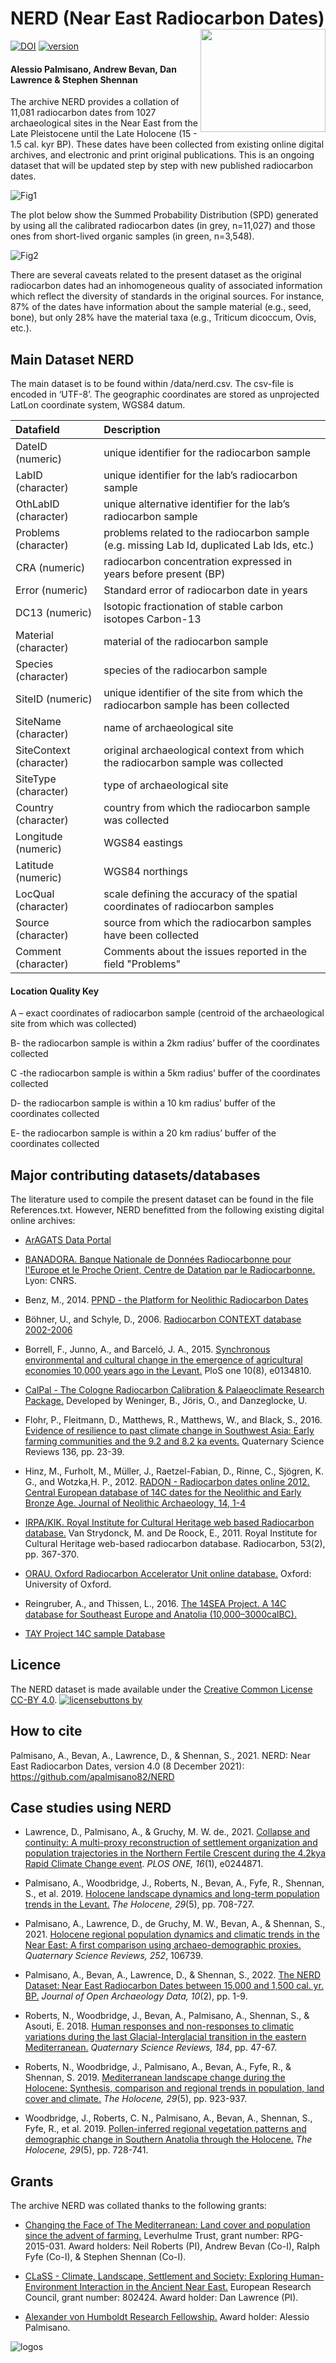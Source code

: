 
# NERD (Near East Radiocarbon Dates) <img src="https://user-images.githubusercontent.com/13691742/145416183-a20e9c2e-e834-49b5-a694-504bbd99ccf7.png" align="right" width="200" height="165" />

[![DOI](https://zenodo.org/badge/DOI/10.5281/zenodo.5767862.svg)](https://doi.org/10.5281/zenodo.5767862)
[![version](https://img.shields.io/badge/version-5.0-cyan.svg)](https://github.com/apalmisano82/NERD)



#### Alessio Palmisano, Andrew Bevan, Dan Lawrence & Stephen Shennan 


The archive NERD provides a collation of 11,081 radiocarbon dates from 1027 archaeological sites in the Near East from the Late Pleistocene until the Late Holocene (15 - 1.5 cal. kyr BP). These dates have been collected from existing online digital archives, and electronic and print original publications. This is an ongoing dataset that will be updated step by step with new published radiocarbon dates. 

![Fig1](https://user-images.githubusercontent.com/13691742/145239317-f63bc888-9899-431b-a1dd-a8304d39bf09.png)







The plot below show the Summed Probability Distribution (SPD) generated by using all the calibrated radiocarbon dates (in grey, n=11,027) and those ones from short-lived organic samples (in green, n=3,548).

![Fig2](https://user-images.githubusercontent.com/13691742/145239596-d94b649b-6725-4aca-9b6f-ba956d431dc4.png)



There are several caveats related to the present dataset as the original radiocarbon dates had an inhomogeneous quality of associated information which reflect the diversity of standards in the original sources. For instance, 87% of the dates have information about the sample material (e.g., seed, bone), but only 28% have the material taxa (e.g., Triticum dicoccum, Ovis, etc.).  






## Main Dataset NERD

The main dataset is to be found within /data/nerd.csv. The csv-file is encoded in ‘UTF-8’. The geographic coordinates are stored as unprojected LatLon coordinate system, WGS84 datum. 


| Datafield | Description 
| :-----------   | :----------------------- | 
| DateID (numeric) | unique identifier for the radiocarbon sample | 
| LabID (character) | unique identifier for the lab’s radiocarbon sample |
|OthLabID (character)| unique alternative identifier for the lab’s radiocarbon sample |
|Problems (character)| problems related to the radiocarbon sample (e.g. missing Lab Id, duplicated Lab Ids, etc.)|
|CRA (numeric)| radiocarbon concentration expressed in years before present (BP)|
|Error (numeric)| Standard error of radiocarbon date in years|
|DC13 (numeric)| Isotopic fractionation of stable carbon isotopes Carbon-13|
|Material (character)| material of the radiocarbon sample|
|Species (character)| species of the radiocarbon sample|
|SiteID (numeric)| unique identifier of the site from which the radiocarbon sample has been collected|
|SiteName (character)| name of archaeological site|
|SiteContext (character)| original archaeological context from which the radiocarbon sample was collected|
|SiteType (character)| type of archaeological site|
|Country (character)| country from which the radiocarbon sample was collected|
|Longitude (numeric)| WGS84 eastings|
|Latitude (numeric)| WGS84 northings|
|LocQual (character)| scale defining the accuracy of the spatial coordinates of radiocarbon samples|
|Source (character)| source from which the radiocarbon samples have been collected|
|Comment (character)| Comments about the issues reported in the field "Problems"|

#### Location Quality Key

A – exact coordinates of radiocarbon sample (centroid of the archaeological site from which was collected)

B- the radiocarbon sample is within a 2km radius’ buffer of the coordinates collected

C -the radiocarbon sample is within a 5km radius’ buffer of the coordinates collected

D- the radiocarbon sample is within a 10 km radius’ buffer of the coordinates collected

E- the radiocarbon sample is within a 20 km radius’ buffer of the coordinates collected


## Major contributing datasets/databases

The literature used to compile the present dataset can be found in the file References.txt. However, NERD benefitted from the following existing digital online archives:

* [ArAGATS Data Portal](https://aragats.gorgesapps.us/search?utf8=%E2%9C%93&t=Radiocarbon&c=code&d=asc)

* [BANADORA. Banque Nationale de Données Radiocarbonne pour l'Europe et le Proche Orient, Centre de Datation par le Radiocarbonne.](http://www.arar.mom.fr/banadora/) Lyon: CNRS.  

* Benz, M., 2014. [PPND - the Platform for Neolithic Radiocarbon Dates](https://www.exoriente.org/associated_projects/ppnd.php) 

* Böhner, U., and Schyle, D., 2006. [Radiocarbon CONTEXT database 2002-2006](http://context-database.uni-koeln.de/)

* Borrell, F., Junno, A., and Barceló, J. A., 2015. [Synchronous environmental and cultural change in the emergence of agricultural economies 10,000 years ago in the Levant.](https://doi.org/10.1371/journal.pone.0134810) PloS one 10(8), e0134810. 

* [CalPal - The Cologne Radiocarbon Calibration & Palaeoclimate Research Package.](https://uni-koeln.academia.edu/BernhardWeninger/CalPal) Developed by Weninger, B., Jöris, O., and Danzeglocke, U.

* Flohr, P., Fleitmann, D., Matthews, R., Matthews, W., and Black, S., 2016. [Evidence of resilience to past climate change in Southwest Asia: Early farming communities and the 9.2 and 8.2 ka events.](https://doi.org/10.1016/j.quascirev.2015.06.022) Quaternary Science Reviews 136, pp. 23-39. 

* Hinz, M., Furholt, M., Müller, J., Raetzel-Fabian, D., Rinne, C.,  Sjögren, K. G., and Wotzka,H. P., 2012. [RADON - Radiocarbon dates online 2012. Central European database of 14C dates for the Neolithic and Early Bronze Age. Journal of Neolithic Archaeology, 14, 1-4](http://radon.ufg.uni-kiel.de/) 

* [IRPA/KIK. Royal Institute for Cultural Heritage web based Radiocarbon database.](http://c14.kikirpa.be/) Van Strydonck, M. and De Roock, E., 2011. Royal Institute for Cultural Heritage web-based radiocarbon database. Radiocarbon, 53(2), pp. 367-370. 

* [ORAU. Oxford Radiocarbon Accelerator Unit online database.](https://c14.arch.ox.ac.uk/database/db.php) Oxford: University of Oxford.

* Reingruber, A., and Thissen, L., 2016. [The 14SEA Project. A 14C database for Southeast Europe and Anatolia (10,000–3000calBC).](http://www.14sea.org/2_dates.html)

* [TAY Project 14C sample Database](http://tayproject.org/C14searcheng.html) 


## Licence

The NERD dataset is made available under the [Creative Common License CC-BY 4.0](https://creativecommons.org/licenses/by/4.0/).
[![licensebuttons by](https://licensebuttons.net/l/by/3.0/88x31.png)](https://creativecommons.org/licenses/by/4.0)

## How to cite
Palmisano, A., Bevan, A., Lawrence, D., & Shennan, S., 2021. NERD: Near East Radiocarbon Dates, version 4.0 (8 December 2021): 
https://github.com/apalmisano82/NERD

## Case studies using NERD

* Lawrence, D., Palmisano, A., & Gruchy, M. W. de., 2021. [Collapse and continuity: A multi-proxy reconstruction of settlement organization and population trajectories in the Northern Fertile Crescent during the 4.2kya Rapid Climate Change event](https://journals.plos.org/plosone/article?id=10.1371/journal.pone.0244871).<em> PLOS ONE, 16</em>(1), e0244871.

* Palmisano, A., Woodbridge, J., Roberts, N., Bevan, A., Fyfe, R., Shennan, S., et al. 2019. [Holocene landscape dynamics and long-term population trends in the Levant.](https://doi.org/10.1177%2F0959683619826642) <em>The Holocene, 29</em>(5), pp. 708-727. 

* Palmisano, A., Lawrence, D., de Gruchy, M. W., Bevan, A., & Shennan, S., 2021. [Holocene regional population dynamics and climatic trends in the Near East: A first comparison using archaeo-demographic proxies.](https://doi.org/10.1016/j.quascirev.2020.106739) <em> Quaternary Science Reviews, 252</em>, 106739.

* Palmisano, A., Bevan, A., Lawrence, D., & Shennan, S., 2022. [The NERD Dataset: Near East Radiocarbon Dates between 15,000 and 1,500 cal. yr. BP.](https://openarchaeologydata.metajnl.com/articles/10.5334/joad.90/) <em> Journal of Open Archaeology Data, 10</em>(2), pp. 1-9.

* Roberts, N., Woodbridge, J., Bevan, A., Palmisano, A., Shennan, S., & Asouti, E. 2018. [Human responses and non-responses to climatic variations during the last Glacial-Interglacial transition in the eastern Mediterranean.](https://doi.org/10.1016/j.quascirev.2017.09.011) <em>Quaternary Science Reviews, 184</em>, pp. 47-67.

* Roberts, N., Woodbridge, J., Palmisano, A., Bevan, A., Fyfe, R., & Shennan, S. 2019. [Mediterranean landscape change during the Holocene: Synthesis, comparison and regional trends in population, land cover and climate.]( https://doi.org/10.1177%2F0959683619826697)<em> The Holocene, 29</em>(5), pp. 923-937.

* Woodbridge, J., Roberts, C. N., Palmisano, A., Bevan, A., Shennan, S., Fyfe, R., et al. 2019. [Pollen-inferred regional vegetation patterns and demographic change in Southern Anatolia through the Holocene.](https://doi.org/10.1177%2F0959683619826635)<em> The Holocene, 29</em>(5), pp. 728-741. 

## Grants

The archive NERD was collated thanks to the following grants:

* [Changing the Face of The Mediterranean: Land cover and population since the advent of farming.](https://www.plymouth.ac.uk/research/centre-for-research-in-environment-and-society-ceres/changing-the-face-of-the-mediterranean-land-cover-and-population-since-the-advent-of-farming) Leverhulme Trust, grant number:
RPG-2015-031. Award holders: Neil Roberts (PI), Andrew Bevan (Co-I), Ralph Fyfe (Co-I), & Stephen Shennan (Co-I). 

* [CLaSS - Climate, Landscape, Settlement and Society: Exploring Human-Environment Interaction in the Ancient Near East.](https://classerc.wordpress.com/the-project/) European Research Council, grant number: 802424. Award holder: Dan Lawrence (PI).

* [Alexander von Humboldt Research Fellowship.](https://www.humboldt-foundation.de/en/apply/sponsorship-programmes/humboldt-research-fellowship) Award holder: Alessio Palmisano.


![logos](https://user-images.githubusercontent.com/13691742/113167424-00930a80-9244-11eb-86cd-6833705cca42.png)


